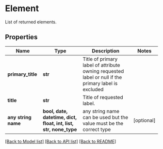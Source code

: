 # Element

List of returned elements.

## Properties
Name | Type | Description | Notes
------------ | ------------- | ------------- | -------------
**primary_title** | **str** | Title of primary label of attribute owning requested label or null if the primary label is excluded | 
**title** | **str** | Title of requested label. | 
**any string name** | **bool, date, datetime, dict, float, int, list, str, none_type** | any string name can be used but the value must be the correct type | [optional]

[[Back to Model list]](../README.md#documentation-for-models) [[Back to API list]](../README.md#documentation-for-api-endpoints) [[Back to README]](../README.md)



